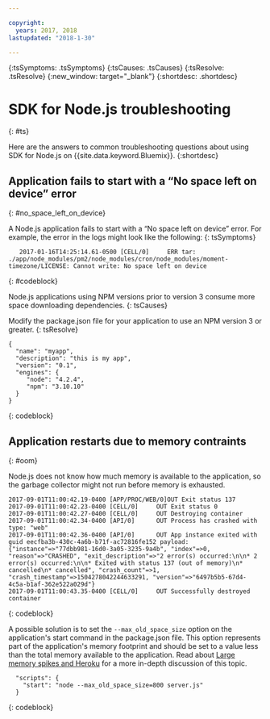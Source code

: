 ```yaml
---

copyright:
  years: 2017, 2018
lastupdated: "2018-1-30"

---
```


{:tsSymptoms: .tsSymptoms}
{:tsCauses: .tsCauses}
{:tsResolve: .tsResolve}
{:new_window: target="_blank"}
{:shortdesc: .shortdesc}

# SDK for Node.js troubleshooting
{: #ts}


Here are the answers to common troubleshooting questions about using SDK for Node.js on {{site.data.keyword.Bluemix}}.
{:shortdesc}

## Application fails to start with a “No space left on device” error
{: #no_space_left_on_device}


A Node.js application fails to start with a “No space left on device” error. For example, the error in the logs might look like the following:
{: tsSymptoms}

```
   2017-01-16T14:25:14.61-0500 [CELL/0]     ERR tar: ./app/node_modules/pm2/node_modules/cron/node_modules/moment-timezone/LICENSE: Cannot write: No space left on device

```
{: #codeblock}

Node.js applications using NPM versions prior to version 3 consume more space downloading dependencies.
{: tsCauses}

Modify the package.json file for your application to use an NPM version 3 or greater.
{: tsResolve}

```
{
  "name": "myapp",
  "description": "this is my app",
  "version": "0.1",
  "engines": {
     "node": "4.2.4",
     "npm": "3.10.10"
  }
}
```
{: codeblock}

## Application restarts due to memory contraints
{: #oom}

Node.js does not know how much memory is available to the application, so the garbage collector might not run before memory is exhausted.

```
2017-09-01T11:00:42.19-0400 [APP/PROC/WEB/0]OUT Exit status 137
2017-09-01T11:00:42.23-0400 [CELL/0]     OUT Exit status 0
2017-09-01T11:00:42.27-0400 [CELL/0]     OUT Destroying container
2017-09-01T11:00:42.34-0400 [API/0]      OUT Process has crashed with type: "web"
2017-09-01T11:00:42.36-0400 [API/0]      OUT App instance exited with guid eecfba3b-430c-4a6b-b71f-ac72816fe152 payload: {"instance"=>"77dbb981-16d0-3a05-3235-9a4b", "index"=>0, "reason"=>"CRASHED", "exit_description"=>"2 error(s) occurred:\n\n* 2 error(s) occurred:\n\n* Exited with status 137 (out of memory)\n* cancelled\n* cancelled", "crash_count"=>1, "crash_timestamp"=>1504278042244633291, "version"=>"6497b5b5-67d4-4c5a-b1af-362e522a029d"}
2017-09-01T11:00:43.35-0400 [CELL/0]     OUT Successfully destroyed container
```
{: codeblock}

A possible solution is to set the `--max_old_space_size` option on the application's start command in the package.json file. This option represents part of the application's memory footprint and should be set to a value less than the total memory available to the application. Read about [Large memory spikes and Heroku](https://github.com/nodejs/node/issues/3370) for a more in-depth discussion of this topic.
```
  "scripts": {
    "start": "node --max_old_space_size=800 server.js"
  }
```
{: codeblock}

